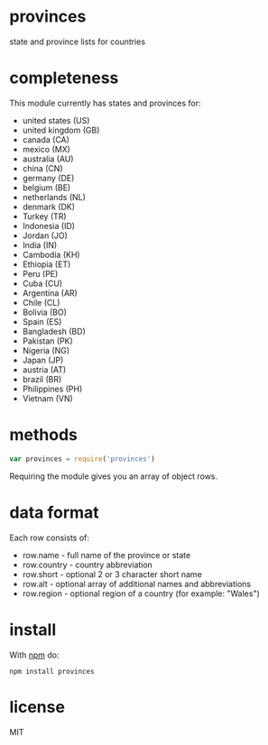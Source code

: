 # provinces

state and province lists for countries

# completeness

This module currently has states and provinces for:

* united states (US)
* united kingdom (GB)
* canada (CA)
* mexico (MX)
* australia (AU)
* china (CN)
* germany (DE)
* belgium (BE)
* netherlands (NL)
* denmark (DK)
* Turkey (TR)
* Indonesia (ID)
* Jordan (JO)
* India (IN)
* Cambodia (KH)
* Ethiopia (ET)
* Peru (PE)
* Cuba (CU)
* Argentina (AR)
* Chile (CL)
* Bolivia (BO)
* Spain (ES)
* Bangladesh (BD)
* Pakistan (PK)
* Nigeria (NG)
* Japan (JP)
* austria (AT)
* brazil (BR)
* Philippines (PH)
* Vietnam (VN)

# methods

``` js
var provinces = require('provinces')
```

Requiring the module gives you an array of object rows.

# data format

Each row consists of:

* row.name - full name of the province or state
* row.country - country abbreviation
* row.short - optional 2 or 3 character short name
* row.alt - optional array of additional names and abbreviations
* row.region - optional region of a country (for example: "Wales")

# install

With [npm](https://npmjs.org) do:

```
npm install provinces
```

# license

MIT

